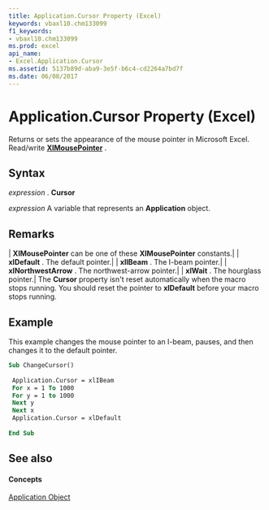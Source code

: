 ```yaml
---
title: Application.Cursor Property (Excel)
keywords: vbaxl10.chm133099
f1_keywords:
- vbaxl10.chm133099
ms.prod: excel
api_name:
- Excel.Application.Cursor
ms.assetid: 5137b89d-aba9-3e5f-b6c4-cd2264a7bd7f
ms.date: 06/08/2017
---
```



# Application.Cursor Property (Excel)

Returns or sets the appearance of the mouse pointer in Microsoft Excel. Read/write **[XlMousePointer](xlmousepointer-enumeration-excel.md)** .


## Syntax

 _expression_ . **Cursor**

 _expression_ A variable that represents an **Application** object.


## Remarks



| **XlMousePointer** can be one of these **XlMousePointer** constants.|
| **xlDefault** . The default pointer.|
| **xlIBeam** . The I-beam pointer.|
| **xlNorthwestArrow** . The northwest-arrow pointer.|
| **xlWait** . The hourglass pointer.|
The **Cursor** property isn't reset automatically when the macro stops running. You should reset the pointer to **xlDefault** before your macro stops running.


## Example

This example changes the mouse pointer to an I-beam, pauses, and then changes it to the default pointer.


```vb
Sub ChangeCursor() 
 
 Application.Cursor = xlIBeam 
 For x = 1 To 1000 
 For y = 1 to 1000 
 Next y 
 Next x 
 Application.Cursor = xlDefault 
 
End Sub
```


## See also


#### Concepts


[Application Object](application-object-excel.md)

